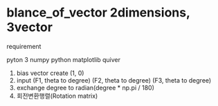 # blance_of_vector 2dimensions, 3vector

requirement

pyton 3
numpy
python matplotlib quiver
 
1. bias vector create (1, 0)
2. input (F1, theta to degree) (F2, theta to degree) (F3, theta to degree)
3. exchange degree to radian(degree * np.pi / 180)
2. 회전변환행렬(Rotation matrix) 

